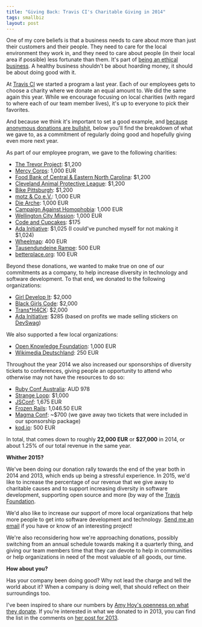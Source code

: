 ```yaml
---
title: "Giving Back: Travis CI's Charitable Giving in 2014"
tags: smallbiz
layout: post
---
```

One of my core beliefs is that a business needs to care about more than just
their customers and their people. They need to care for the local environment
they work in, and they need to care about people (in their local area if
possible) less fortunate than them. It's part of [being an ethical
business](http://www.paperplanes.de/2014/3/27/building-an-ethical-business.html).
A healthy business shouldn't be about hoarding money, it should be about doing
good with it.

At [Travis CI](https://travis-ci.com) we started a program a last year. Each of
our employees gets to choose a charity where we donate an equal amount to. We
did the same again this year. While we encourage focusing on local charities
(with regard to where each of our team member lives), it's up to everyone to
pick their favorites.

And because we think it's important to set a good example, and [because
anonymous donations are
bullshit](http://blog.codestarter.org/post/68888941744/anonymous-donations-are-bullshit),
below you'll find the breakdown of what we gave to, as a commitment of regularly
doing good and hopefully giving even more next year.

As part of our employee program, we gave to the following charities:

* [The Trevor Project](http://www.thetrevorproject.org): $1,200
* [Mercy Corps](http://www.mercycorps.org): 1,000 EUR
* [Food Bank of Central & Eastern North Carolina](http://www.foodbankcenc.org/):
  $1,200
* [Cleveland Animal Protective League](https://clevelandapl.org): $1,200
* [Bike Pittsburgh](http://bikepgh.org): $1,200
* [motz & Co e.V.](http://www.motz-berlin.de/index.php): 1,000 EUR
* [Die
  Arche](https://www.betterplace.org/de/projects/7910-arche-mittagstisch-fur-bedurftige-kinder):
  1,000 EUR
* [Campaign Against Homophobia](http://www.kph.org.pl): 1,000 EUR
* [Wellington City Mission](http://www.wellingtoncitymission.org.nz): 1,000 EUR
* [Code and
  Cupcakes](https://www.indiegogo.com/projects/laptops-for-code-and-cupcakes-workshops/x/9504223):
  $175
* [Ada Initiative](https://adainitiative.org): $1,025 (I could've punched myself
  for not making it $1,024)
* [Wheelmap](http://wheelmap.org): 400 EUR
* [Tausendundeine Rampe](http://wheelmap.org/projekte/mobile-rampen/): 500 EUR
* [betterplace.org](https://www.betterplace.org): 100 EUR

Beyond these donations, we wanted to make true on one of our commitments as a
company, to help increase diversity in technology and software development. To
that end, we donated to the following organizations:

* [Girl Develop It](http://www.girldevelopit.com): $2,000
* [Black Girls Code](http://www.blackgirlscode.com): $2,000
* [Trans*H4CK](http://www.transhack.org): $2,000
* [Ada Initiative](https://adainitiative.org): $285 (based on profits we made
selling stickers on [DevSwag](http://devswag.com))

We also supported a few local organizations:

* [Open Knowledge Foundation](http://okfn.de): 1,000 EUR
* [Wikimedia Deutschland](https://wikimedia.de): 250 EUR

Throughout the year 2014 we also increased our sponsorships of diversity tickets
to conferences, giving people an opportunity to attend who otherwise may not
have the resources to do so:

* [Ruby Conf Australia](http://www.rubyconf.org.au/): AUD 978
* [Strange Loop](https://thestrangeloop.com/attendees/diversity-scholarships):
  $1,000
* [JSConf](http://2014.jsconf.eu/news/2014/08/15/diversity-tickets.html): 1,675
  EUR
* [Frozen Rails](http://2014.frozenrails.eu): 1,046.50 EUR
* [Magma Conf](http://blog.travis-ci.com/2014-06-10-magmaconf-2014/): ~$700 (we
  gave away two tickets that were included in our sponsorship package)
* [kod.io](http://foundation.travis-ci.org/2014/02/19/diversity-tickets/): 500
  EUR

In total, that comes down to roughly **22,000 EUR** or **$27,000** in 2014, or
about 1.25% of our total revenue in the same year.

**Whither 2015?**

We've been doing our donation rally towards the end of the year both in 2014 and
2013, which ends up being a stressful experience. In 2015, we'd like to increase
the percentage of our revenue that we give away to charitable causes and to
support increasing diversity in software development, supporting open source and
more (by way of the [Travis Foundation](http://foundation.travis-ci.org).

We'd also like to increase our support of more local organizations that help
more people to get into software development and technology. [Send me an
email](mailto:mathias@travis-ci.com) if you have or know of an interesting
project!

We're also reconsidering how we're approaching donations, possibly switching
from an annual schedule towards making it a quarterly thing, and giving our team
members time that they can devote to help in communities or help organizations
in need of the most valuable of all goods, our time.

**How about you?**

Has your company been doing good? Why not lead the charge and tell the world
about it? When a company is doing well, that should reflect on their
surroundings too.

I've been inspired to share our numbers by [Amy Hoy's openness on what they
donate](https://unicornfree.com/2014/the-responsibility-to-give-back-our-charitable-giving-in-2014).
If you're interested in what we donated to in 2013, you can find the list in the
comments on [her post for
2013](https://unicornfree.com/2013/the-responsibility-to-give-back-2013-charity-breakdown).
